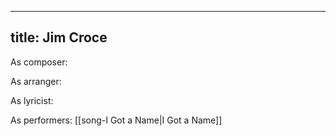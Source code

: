 
---
title: Jim Croce
---
As composer: 

As arranger: 

As lyricist: 

As performers: [[song-I Got a Name|I Got a Name]]
